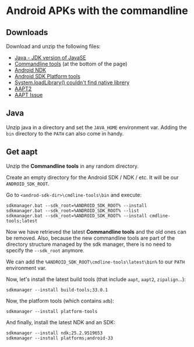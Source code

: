# Android APKs with the commandline

## Downloads

Download and unzip the following files:

* [Java - JDK version of JavaSE](https://www.oracle.com/java/technologies/downloads/)
* [Commandline tools](https://developer.android.com/studio) (at the bottom of the page)
* [Android NDK](https://developer.android.com/ndk/downloads)
* [Android SDK Platform tools](https://developer.android.com/studio/releases/platform-tools)
* [System.loadLibrary() couldn't find native librery](https://stackoverflow.com/questions/27421134/system-loadlibrary-couldnt-find-native-library-in-my-case)
* [AAPT2](https://developer.android.com/studio/command-line/aapt2)
* [AAPT Issue](https://stackoverflow.com/questions/23522153/manually-aapt-add-native-library-so-to-apk)

## Java

Unzip java in a directory and set the `JAVA_HOME` environment var. Adding the `bin` directory to the `PATH` can also come in handy.

## Get aapt

Unzip the **Commandline tools** in any random directory.

Create an empty directory for the Android SDK / NDK / etc. It will be our `ANDROID_SDK_ROOT`.

Go to `<androd-sdk-dir>\cmdline-tools\bin` and execute:
```
sdkmanager.bat --sdk_root=%ANDROID_SDK_ROOT% --install
sdkmanager.bat --sdk_root=%ANDROID_SDK_ROOT% --list
sdkmanager.bat --sdk_root=%ANDROID_SDK_ROOT% --install cmdline-tools;latest
```

Now we have retrieved the latest **Commandline tools** and the old ones can be removed.
Also, because the new commandline tools are part of the directory structure managed by the sdk manager, there is no need to specify the `--sdk_root` anymore.

We can add the `%ANDROID_SDK_ROOT\cmdline-tools\latest\bin%` to our `PATH` environment var.

Now, let's install the latest build tools (that include `aapt`, `aapt2`, `zipalign`...):
```
sdkmanager --install build-tools;33.0.1
```

Now, the platform tools (which contains `adb`):
```
sdkmanager --install platform-tools
```

And finally, install the latest NDK and an SDK:
```
sdkmanager --install ndk;25.2.9519653
sdkmanager --install platforms;android-33
```

